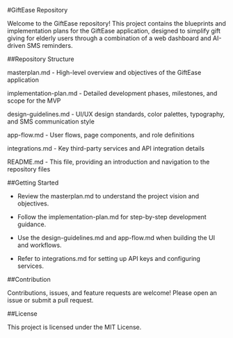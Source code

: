 #GiftEase Repository

Welcome to the GiftEase repository! This project contains the blueprints and implementation plans for the GiftEase application, designed to simplify gift giving for elderly users through a combination of a web dashboard and AI-driven SMS reminders.

##Repository Structure

masterplan.md - High-level overview and objectives of the GiftEase application

implementation-plan.md - Detailed development phases, milestones, and scope for the MVP

design-guidelines.md - UI/UX design standards, color palettes, typography, and SMS communication style

app-flow.md - User flows, page components, and role definitions

integrations.md - Key third-party services and API integration details

README.md - This file, providing an introduction and navigation to the repository files

##Getting Started

- Review the masterplan.md to understand the project vision and objectives.

- Follow the implementation-plan.md for step-by-step development guidance.

- Use the design-guidelines.md and app-flow.md when building the UI and workflows.

- Refer to integrations.md for setting up API keys and configuring services.

##Contribution

Contributions, issues, and feature requests are welcome! Please open an issue or submit a pull request.

##License

This project is licensed under the MIT License.


